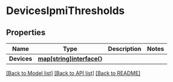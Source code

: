 # DevicesIpmiThresholds

## Properties

Name | Type | Description | Notes
------------ | ------------- | ------------- | -------------
**Devices** | [**map[string]interface{}**](.md) |  | 

[[Back to Model list]](../README.md#documentation-for-models) [[Back to API list]](../README.md#documentation-for-api-endpoints) [[Back to README]](../README.md)


